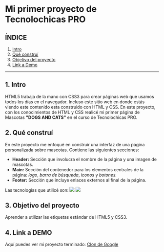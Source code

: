 #  Mi primer proyecto de Tecnolochicas PRO

## **ÍNDICE**
1. [Intro](#)
2. [Qué construí](#)
3. [Objetivo del proyecto](#)
4. [Link a Demo](#)

*****

## 1. Intro
HTML5 trabaja de la mano con CSS3 para crear páginas web que usamos todos los días en el navegador. Incluso este sitio web en donde estás viendo este contenido esta construido con HTML y CSS. En este proyecto, con los conocimientos de HTML y CSS realicé mi primer página de Mascotas **"DOGS AND CATS"** en el curso de Tecnolochicas PRO.

## 2. Qué construí
En este proyecto me enfoqué en construir una interfaz de una página personalizada sobre mascotas.
Contiene  las siguientes secciones:

+ **Header:** Sección que involucra el nombre de la página y una imagen de mascotas.
+ **Main:** Sección del contenedor para los elementos centrales de la página: *logo*, *barra de búsqueda*, *iconos* y *botones.*
+ **Footer:** Sección que incluye enlaces externos al final de la página.

Las tecnologías que utilicé son: <img src="https://img.shields.io/badge/HTML5-E34F26?style=for-the-badge&logo=html5&logoColor=white" /> <img src="https://img.shields.io/badge/CSS3-1572B6?style=for-the-badge&logo=css3&logoColor=white" />
 
## 3. Objetivo del proyecto
Aprender a utilizar las etiquetas estándar de HTML5 y CSS3.

## 4. Link a DEMO
Aquí puedes ver mi proyecto terminado: [Clon de Google](https://clonde-google-eight.vercel.app/)
